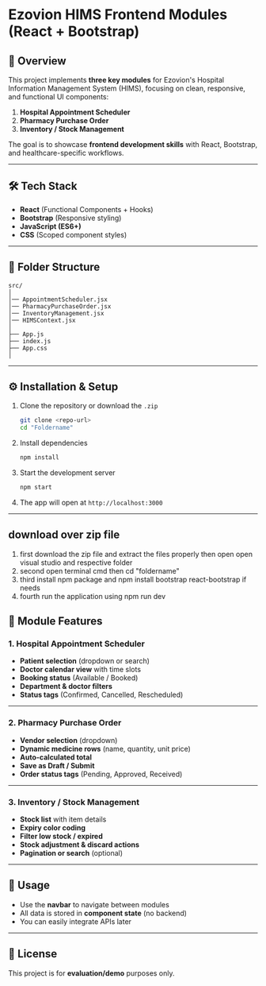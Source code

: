 # Ezovion HIMS Frontend Modules (React + Bootstrap)

## 📌 Overview
This project implements **three key modules** for Ezovion's Hospital Information Management System (HIMS), focusing on clean, responsive, and functional UI components:
1. **Hospital Appointment Scheduler**
2. **Pharmacy Purchase Order**
3. **Inventory / Stock Management**

The goal is to showcase **frontend development skills** with React, Bootstrap, and healthcare-specific workflows.

---

## 🛠 Tech Stack
- **React** (Functional Components + Hooks)
- **Bootstrap** (Responsive styling)
- **JavaScript (ES6+)**
- **CSS** (Scoped component styles)

---

## 📂 Folder Structure
```
src/
│
│── AppointmentScheduler.jsx
│── PharmacyPurchaseOrder.jsx
│── InventoryManagement.jsx
│── HIMSContext.jsx
│
├── App.js
├── index.js
├── App.css
│
```

---

## ⚙️ Installation & Setup
1. Clone the repository or download the `.zip`
   ```bash
   git clone <repo-url>
   cd "Foldername"
   ```
2. Install dependencies
   ```bash
   npm install
   ```
3. Start the development server
   ```bash
   npm start
   ```
4. The app will open at `http://localhost:3000`

---


## download over zip file 
1. first download the zip file and extract the files properly then open open visual studio and respective folder 
2. second open terminal cmd then cd "foldername"
3. third install npm package and npm install bootstrap react-bootstrap if needs
4. fourth run the application using npm run dev


## 📖 Module Features

### **1. Hospital Appointment Scheduler**
- **Patient selection** (dropdown or search)
- **Doctor calendar view** with time slots
- **Booking status** (Available / Booked)
- **Department & doctor filters**
- **Status tags** (Confirmed, Cancelled, Rescheduled)

---

### **2. Pharmacy Purchase Order**
- **Vendor selection** (dropdown)
- **Dynamic medicine rows** (name, quantity, unit price)
- **Auto-calculated total**
- **Save as Draft / Submit**
- **Order status tags** (Pending, Approved, Received)

---

### **3. Inventory / Stock Management**
- **Stock list** with item details
- **Expiry color coding**
- **Filter low stock / expired**
- **Stock adjustment & discard actions**
- **Pagination or search** (optional)

---

## 🚀 Usage
- Use the **navbar** to navigate between modules
- All data is stored in **component state** (no backend)
- You can easily integrate APIs later

---

## 📝 License
This project is for **evaluation/demo** purposes only.

